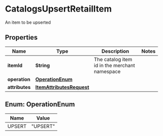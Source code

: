 

# CatalogsUpsertRetailItem

An item to be upserted

## Properties

| Name | Type | Description | Notes |
|------------ | ------------- | ------------- | -------------|
|**itemId** | **String** | The catalog item id in the merchant namespace |  |
|**operation** | [**OperationEnum**](#OperationEnum) |  |  |
|**attributes** | [**ItemAttributesRequest**](ItemAttributesRequest.md) |  |  |



## Enum: OperationEnum

| Name | Value |
|---- | -----|
| UPSERT | &quot;UPSERT&quot; |



